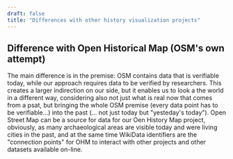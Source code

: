 ```yaml
---
draft: false
title: "Differences with other history visualization projects"
---
```


## Difference with Open Historical Map (OSM's own attempt)
The main difference is in the premise: OSM contains data that is verifiable today, while our approach requires data to be verified by researchers. This creates a larger indirection on our side, but it enables us to look a the world in a different way, considering also not just what is real now that comes from a psat, but bringing the whole OSM premise (every data point has to be verifiable...) into the past (... not just today but "yesteday's today"). Open Street Map can be a source for data for our Oen History Map project, obviously, as many archaeological areas are visible today and were living cities in the past, and at the same time WikiData identifiers are the "connection points" for OHM to interact with other projects and other datasets available on-line. 
